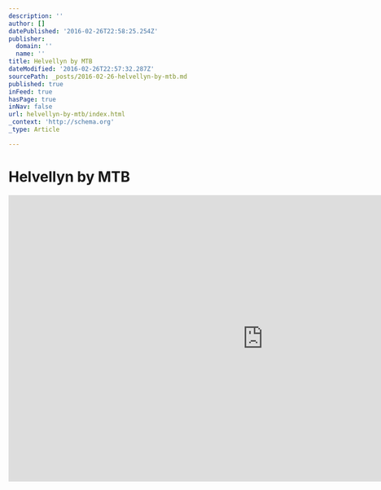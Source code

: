 ```yaml
---
description: ''
author: []
datePublished: '2016-02-26T22:58:25.254Z'
publisher:
  domain: ''
  name: ''
title: Helvellyn by MTB
dateModified: '2016-02-26T22:57:32.287Z'
sourcePath: _posts/2016-02-26-helvellyn-by-mtb.md
published: true
inFeed: true
hasPage: true
inNav: false
url: helvellyn-by-mtb/index.html
_context: 'http://schema.org'
_type: Article

---
```

# Helvellyn by MTB

<iframe src="https://cdn.embedly.com/widgets/media.html?src=https%3A%2F%2Fplayer.vimeo.com%2Fvideo%2F152915913&amp;url=https%3A%2F%2Fvimeo.com%2F152915913&amp;image=http%3A%2F%2Fi.vimeocdn.com%2Fvideo%2F553045461_1280.jpg&amp;key=b7d04c9b404c499eba89ee7072e1c4f7&amp;type=text%2Fhtml&amp;schema=vimeo" width="1000" height="563" scrolling="no" frameborder="0" allowfullscreen="allowfullscreen" style=""></iframe>